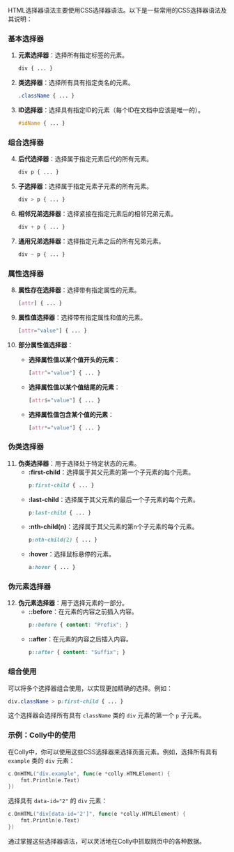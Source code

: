 HTML选择器语法主要使用CSS选择器语法。以下是一些常用的CSS选择器语法及其说明：

### 基本选择器

1. **元素选择器**：选择所有指定标签的元素。
   ```css
   div { ... }
   ```

2. **类选择器**：选择所有具有指定类名的元素。
   ```css
   .className { ... }
   ```

3. **ID选择器**：选择具有指定ID的元素（每个ID在文档中应该是唯一的）。
   ```css
   #idName { ... }
   ```

### 组合选择器

4. **后代选择器**：选择属于指定元素后代的所有元素。
   ```css
   div p { ... }
   ```

5. **子选择器**：选择属于指定元素子元素的所有元素。
   ```css
   div > p { ... }
   ```

6. **相邻兄弟选择器**：选择紧接在指定元素后的相邻兄弟元素。
   ```css
   div + p { ... }
   ```

7. **通用兄弟选择器**：选择指定元素之后的所有兄弟元素。
   ```css
   div ~ p { ... }
   ```

### 属性选择器

8. **属性存在选择器**：选择带有指定属性的元素。
   ```css
   [attr] { ... }
   ```

9. **属性值选择器**：选择带有指定属性和值的元素。
   ```css
   [attr="value"] { ... }
   ```

10. **部分属性值选择器**：
    - **选择属性值以某个值开头的元素**：
      ```css
      [attr^="value"] { ... }
      ```
    - **选择属性值以某个值结尾的元素**：
      ```css
      [attr$="value"] { ... }
      ```
    - **选择属性值包含某个值的元素**：
      ```css
      [attr*="value"] { ... }
      ```

### 伪类选择器

11. **伪类选择器**：用于选择处于特定状态的元素。
    - **:first-child**：选择属于其父元素的第一个子元素的每个元素。
      ```css
      p:first-child { ... }
      ```
    - **:last-child**：选择属于其父元素的最后一个子元素的每个元素。
      ```css
      p:last-child { ... }
      ```
    - **:nth-child(n)**：选择属于其父元素的第n个子元素的每个元素。
      ```css
      p:nth-child(2) { ... }
      ```
    - **:hover**：选择鼠标悬停的元素。
      ```css
      a:hover { ... }
      ```

### 伪元素选择器

12. **伪元素选择器**：用于选择元素的一部分。
    - **::before**：在元素的内容之前插入内容。
      ```css
      p::before { content: "Prefix"; }
      ```
    - **::after**：在元素的内容之后插入内容。
      ```css
      p::after { content: "Suffix"; }
      ```

### 组合使用

可以将多个选择器组合使用，以实现更加精确的选择。例如：

```css
div.className > p:first-child { ... }
```

这个选择器会选择所有具有 `className` 类的 `div` 元素的第一个 `p` 子元素。

### 示例：Colly中的使用

在Colly中，你可以使用这些CSS选择器来选择页面元素。例如，选择所有具有 `example` 类的 `div` 元素：

```go
c.OnHTML("div.example", func(e *colly.HTMLElement) {
    fmt.Println(e.Text)
})
```

选择具有 `data-id="2"` 的 `div` 元素：

```go
c.OnHTML("div[data-id='2']", func(e *colly.HTMLElement) {
    fmt.Println(e.Text)
})
```

通过掌握这些选择器语法，可以灵活地在Colly中抓取网页中的各种数据。